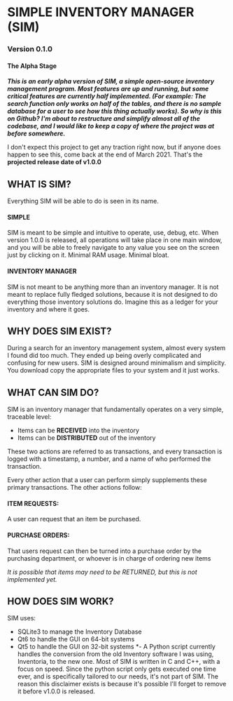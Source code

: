 # SIMPLE INVENTORY MANAGER (SIM)

### Version 0.1.0
#### The Alpha Stage

***This is an early alpha version of SIM, a simple open-source inventory management program. Most features are up and running, but some critical features are currently half implemented. (For example: The search function only works on half of the tables, and there is no sample database for a user to see how this thing actually works). So why is this on Github? I'm about to restructure and simplify almost all of the codebase, and I would like to keep a copy of where the project was at before somewhere.***

I don't expect this project to get any traction right now, but if anyone does happen to see this, come back at the end of March 2021. That's the **projected release date of v1.0.0**


## WHAT IS SIM?
Everything SIM will be able to do is seen in its name.
#### SIMPLE
SIM is meant to be simple and intuitive to operate, use, debug, etc. When version 1.0.0 is released, all operations will take place in one main window, and you will be able to freely navigate to any value you see on the screen just by clicking on it. Minimal RAM usage. Minimal bloat.
#### INVENTORY MANAGER
SIM is not meant to be anything more than an inventory manager. It is not meant to replace fully fledged solutions, because it is not designed to do everything those inventory solutions do. Imagine this as a ledger for your inventory and where it goes.

## WHY DOES SIM EXIST?
During a search for an inventory management system, almost every system I found did too much. They ended up being overly complicated and confusing for new users. SIM is designed around minimalism and simplicity. You download copy the appropriate files to your system and it just works.

## WHAT CAN SIM DO?
SIM is an inventory manager that fundamentally operates on a very simple, traceable level:
- Items can be **RECEIVED** into the inventory
- Items can be **DISTRIBUTED** out of the inventory

These two actions are referred to as transactions, and every transaction is logged with a timestamp, a number, and a name of who performed the transaction.

Every other action that a user can perform simply supplements these primary transactions. The other actions follow:
#### ITEM REQUESTS:
A user can request that an item be purchased. 
#### PURCHASE ORDERS:
That users request can then be turned into a purchase order by the purchasing department, or whoever is in charge of ordering new items

*It is possible that items may need to be RETURNED, but this is not implemented yet.*

## HOW DOES SIM WORK?
SIM uses:
- SQLite3 to manage the Inventory Database
- Qt6 to handle the GUI on 64-bit systems
- Qt5 to handle the GUI on 32-bit systems
*- A Python script currently handles the conversion from the old Inventory software I was using, Inventoria, to the new one. Most of SIM is written in C and C++, with a focus on speed. Since the python script only gets executed one time ever, and is specifically tailored to our needs, it's not part of SIM. The reason this disclaimer exists is because it's possible I'll forget to remove it before v1.0.0 is released.

